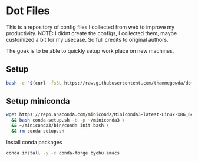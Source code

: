 # Dot Files

This is a repository of config files I collected from web to improve my productivity.
NOTE: I didnt create the configs, I collected them, maybe customized a bit for my usecase. 
So full credits to original authors. 

The goak is to be able to quickly setup work place on new machines. 

## Setup

```bash
bash -c "$(curl -fsSL https://raw.githubusercontent.com/thammegowda/dotfiles/master/setup.bash)"
```


## Setup miniconda

```bash
wget https://repo.anaconda.com/miniconda/Miniconda3-latest-Linux-x86_64.sh -O conda-setup.sh \
  && bash conda-setup.sh -b -p ~/miniconda3 \
  && ~/miniconda3/bin/conda init bash \
  && rm conda-setup.sh
```

Install conda packages
```bash
conda install -y -c conda-forge byobu emacs
```
  

